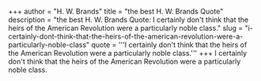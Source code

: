 +++
author = "H. W. Brands"
title = "the best H. W. Brands Quote"
description = "the best H. W. Brands Quote: I certainly don't think that the heirs of the American Revolution were a particularly noble class."
slug = "i-certainly-dont-think-that-the-heirs-of-the-american-revolution-were-a-particularly-noble-class"
quote = '''I certainly don't think that the heirs of the American Revolution were a particularly noble class.'''
+++
I certainly don't think that the heirs of the American Revolution were a particularly noble class.
